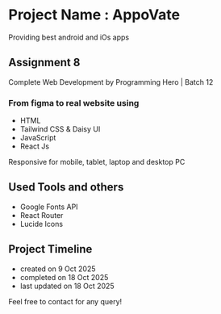 # Project Name : AppoVate
Providing best android and iOs apps

## Assignment 8
Complete Web Development by Programming Hero | Batch 12


### From figma to real website using
- HTML
- Tailwind CSS & Daisy UI
- JavaScript
- React Js

Responsive for mobile, tablet, laptop and desktop PC

## Used Tools and others
- Google Fonts API
- React Router
- Lucide Icons

## Project Timeline
- created on 9 Oct 2025
- completed on 18 Oct 2025
- last updated on 18 Oct 2025

Feel free to contact for any query!